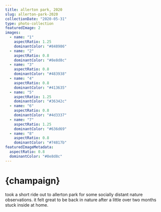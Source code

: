 ```yaml
---
title: allerton park, 2020
slug: allerton-park-2020
collectionDate: "2020-05-31"
type: photo-collection
featuredImage: 2
images:
  - name: "1"
    aspectRatio: 1.25
    dominantColor: "#848986"
  - name: "2"
    aspectRatio: 0.8
    dominantColor: "#8e8d8c"
  - name: "3"
    aspectRatio: 0.8
    dominantColor: "#483938"
  - name: "4"
    aspectRatio: 0.8
    dominantColor: "#413635"
  - name: "5"
    aspectRatio: 1.25
    dominantColor: "#36342c"
  - name: "6"
    aspectRatio: 0.8
    dominantColor: "#4d3337"
  - name: "7"
    aspectRatio: 1.25
    dominantColor: "#636d69"
  - name: "8"
    aspectRatio: 0.8
    dominantColor: "#74817b"
featuredImageMetadata:
  aspectRatio: 0.8
  dominantColor: "#8e8d8c"
---
```


# {champaign}

took a short ride out to allerton park for some socially distant nature observations. it felt great to be back in nature after a little over two months stuck inside at home. 
